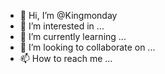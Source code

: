 - 👋 Hi, I’m @Kingmonday
- 👀 I’m interested in ...
- 🌱 I’m currently learning ...
- 💞️ I’m looking to collaborate on ...
- 📫 How to reach me ...

<!---
Kingmonday/Kingmonday is a ✨ special ✨ repository because its `README.md` (this file) appears on your GitHub profile.
You can click the Preview link to take a look at your changes.
--->
